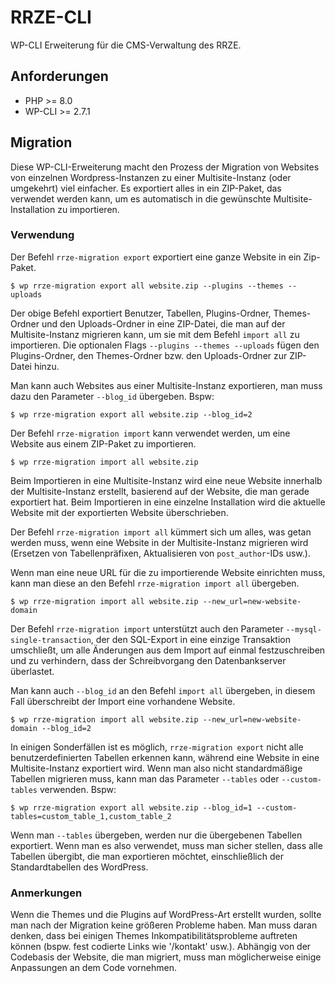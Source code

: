 # RRZE-CLI

WP-CLI Erweiterung für die CMS-Verwaltung des RRZE.

## Anforderungen

-   PHP >= 8.0
-   WP-CLI >= 2.7.1

## Migration

Diese WP-CLI-Erweiterung macht den Prozess der Migration von Websites von einzelnen Wordpress-Instanzen zu einer Multisite-Instanz (oder umgekehrt) viel einfacher. Es exportiert alles in ein ZIP-Paket, das verwendet werden kann, um es automatisch in die gewünschte Multisite-Installation zu importieren.

### Verwendung

Der Befehl `rrze-migration export` exportiert eine ganze Website in ein Zip-Paket.

```
$ wp rrze-migration export all website.zip --plugins --themes --uploads
```

Der obige Befehl exportiert Benutzer, Tabellen, Plugins-Ordner, Themes-Ordner und den Uploads-Ordner in eine ZIP-Datei, die man auf der Multisite-Instanz migrieren kann, um sie mit dem Befehl `import all` zu importieren. Die optionalen Flags `--plugins --themes --uploads` fügen den Plugins-Ordner, den Themes-Ordner bzw. den Uploads-Ordner zur ZIP-Datei hinzu.

Man kann auch Websites aus einer Multisite-Instanz exportieren, man muss dazu den Parameter `--blog_id` übergeben. Bspw:

```
$ wp rrze-migration export all website.zip --blog_id=2
```

Der Befehl `rrze-migration import` kann verwendet werden, um eine Website aus einem ZIP-Paket zu importieren.

```
$ wp rrze-migration import all website.zip
```

Beim Importieren in eine Multisite-Instanz wird eine neue Website innerhalb der Multisite-Instanz erstellt, basierend auf der Website, die man gerade exportiert hat. Beim Importieren in eine einzelne Installation wird die aktuelle Website mit der exportierten Website überschrieben.

Der Befehl `rrze-migration import all` kümmert sich um alles, was getan werden muss, wenn eine Website in der Multisite-Instanz migrieren wird (Ersetzen von Tabellenpräfixen, Aktualisieren von `post_author`-IDs usw.).

Wenn man eine neue URL für die zu importierende Website einrichten muss, kann man diese an den Befehl `rrze-migration import all` übergeben.

```
$ wp rrze-migration import all website.zip --new_url=new-website-domain
```

Der Befehl `rrze-migration import` unterstützt auch den Parameter `--mysql-single-transaction`, der den SQL-Export in eine einzige Transaktion umschließt, um alle Änderungen aus dem Import auf einmal festzuschreiben und zu verhindern, dass der Schreibvorgang den Datenbankserver überlastet.

Man kann auch `--blog_id` an den Befehl `import all` übergeben, in diesem Fall überschreibt der Import eine vorhandene Website.

```
$ wp rrze-migration import all website.zip --new_url=new-website-domain --blog_id=2
```

In einigen Sonderfällen ist es möglich, `rrze-migration export` nicht alle benutzerdefinierten Tabellen erkennen kann, während eine Website in eine Multisite-Instanz exportiert wird. Wenn man also nicht standardmäßige Tabellen migrieren muss, kann man das Parameter `--tables` oder `--custom-tables` verwenden. Bspw:

```
$ wp rrze-migration export all website.zip --blog_id=1 --custom-tables=custom_table_1,custom_table_2
```

Wenn man `--tables` übergeben, werden nur die übergebenen Tabellen exportiert. Wenn man es also verwendet, muss man sicher stellen, dass alle Tabellen übergibt, die man exportieren möchtet, einschließlich der Standardtabellen des WordPress.

### Anmerkungen

Wenn die Themes und die Plugins auf WordPress-Art erstellt wurden, sollte man nach der Migration keine größeren Probleme haben. Man muss daran denken, dass bei einigen Themes Inkompatibilitätsprobleme auftreten können (bspw. fest codierte Links wie '/kontakt' usw.). Abhängig von der Codebasis der Website, die man migriert, muss man möglicherweise einige Anpassungen an dem Code vornehmen.
